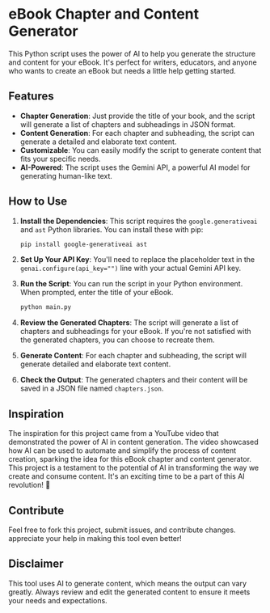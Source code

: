 # eBook Chapter and Content Generator

This Python script uses the power of AI to help you generate the structure and content for your eBook. It's perfect for writers, educators, and anyone who wants to create an eBook but needs a little help getting started.

## Features

- **Chapter Generation**: Just provide the title of your book, and the script will generate a list of chapters and subheadings in JSON format.
- **Content Generation**: For each chapter and subheading, the script can generate a detailed and elaborate text content.
- **Customizable**: You can easily modify the script to generate content that fits your specific needs.
- **AI-Powered**: The script uses the Gemini API, a powerful AI model for generating human-like text.

## How to Use

1. **Install the Dependencies**: This script requires the `google.generativeai` and `ast` Python libraries. You can install these with pip:

    ```bash
    pip install google-generativeai ast
    ```

2. **Set Up Your API Key**: You'll need to replace the placeholder text in the `genai.configure(api_key="")` line with your actual Gemini API key.

3. **Run the Script**: You can run the script in your Python environment. When prompted, enter the title of your eBook.

    ```bash
    python main.py
    ```

4. **Review the Generated Chapters**: The script will generate a list of chapters and subheadings for your eBook. If you're not satisfied with the generated chapters, you can choose to recreate them.

5. **Generate Content**: For each chapter and subheading, the script will generate detailed and elaborate text content.

6. **Check the Output**: The generated chapters and their content will be saved in a JSON file named `chapters.json`.


## Inspiration

The inspiration for this project came from a YouTube video that demonstrated the power of AI in content generation. The video showcased how AI can be used to automate and simplify the process of content creation, sparking the idea for this eBook chapter and content generator. This project is a testament to the potential of AI in transforming the way we create and consume content. It's an exciting time to be a part of this AI revolution! 🚀

## Contribute

Feel free to fork this project, submit issues, and contribute changes. appreciate your help in making this tool even better!

## Disclaimer

This tool uses AI to generate content, which means the output can vary greatly. Always review and edit the generated content to ensure it meets your needs and expectations.
